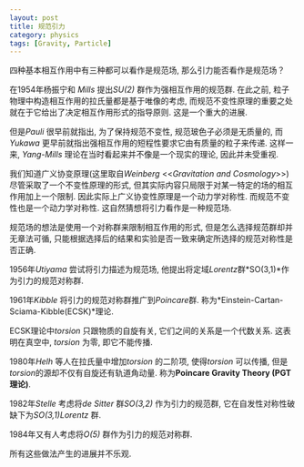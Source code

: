 ```yaml
---
layout: post
title: 规范引力
category: physics
tags: [Gravity, Particle]
---
```

四种基本相互作用中有三种都可以看作是规范场, 那么引力能否看作是规范场？

在1954年杨振宁和 *Mills* 提出*SU(2)* 群作为强相互作用的规范群. 在此之前, 粒子物理中构造相互作用的拉氏量都是基于唯像的考虑, 而规范不变性原理的重要之处就在于它给出了决定相互作用形式的指导原则. 这是一个重大的进展. 

但是*Pauli* 很早前就指出, 为了保持规范不变性, 规范玻色子必须是无质量的, 而*Yukawa* 更早前就指出强相互作用的短程性要求它由有质量的粒子来传递. 这样一来, *Yang-Mills* 理论在当时看起来并不像是一个现实的理论, 因此并未受重视. 

我们知道广义协变原理(这里取自*Weinberg* <<*Gravitation and Cosmology*>>)尽管采取了一个不变性原理的形式, 但其实际内容只局限于对某一特定的场的相互作用加上一个限制. 因此实际上广义协变性原理是一个动力学对称性. 而规范不变性也是一个动力学对称性. 这自然猜想将引力看作是一种规范场. 

规范场的想法是使用一个对称群来限制相互作用的形式, 但是怎么选择规范群却并无章法可循, 只能根据选择后的结果和实验是否一致来确定所选择的规范对称性是否正确. 

1956年*Utiyama* 尝试将引力描述为规范场, 他提出将定域*Lorentz*群*SO(3,1)*作为引力的规范对称群. 

1961年*Kibble* 将引力的规范对称群推广到*Poincare*群. 称为*Einstein-Cartan-Sciama-Kibble(ECSK)*理论. 

ECSK理论中*torsion* 只跟物质的自旋有关, 它们之间的关系是一个代数关系. 这表明在真空中, *torsion* 为零, 即它不能传播. 

1980年*Helh* 等人在拉氏量中增加*torsion* 的二阶项, 使得*torsion* 可以传播, 但是*torsion*的源却不仅有自旋还有轨道角动量. 称为**Poincare Gravity Theory (PGT理论)**. 

1982年*Stelle* 考虑将*de Sitter* 群*SO(3,2)* 作为引力的规范群, 它在自发性对称性破缺下为*SO(3,1)Lorentz* 群. 

1984年又有人考虑将*O(5)* 群作为引力的规范对称群.

所有这些做法产生的进展并不乐观.
